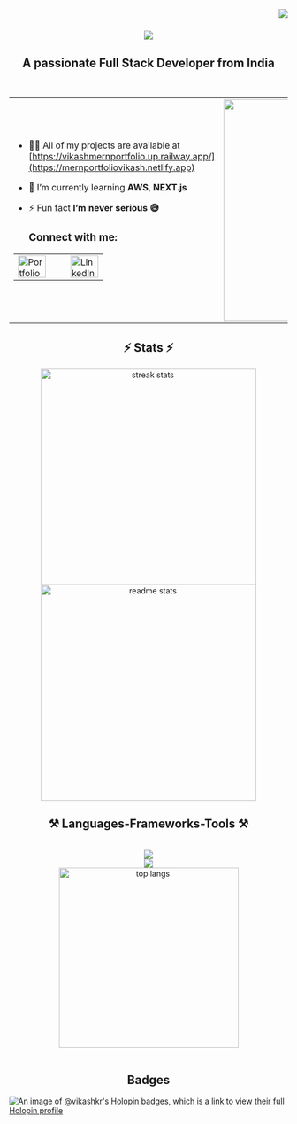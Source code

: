 <img align="right" src="https://visitor-badge.laobi.icu/badge?page_id=salesp07.salesp07" />

<h1 align="center">
    <img src="https://readme-typing-svg.herokuapp.com/?font=Righteous&size=35&center=true&vCenter=true&width=500&height=70&duration=4000&lines=Hi+There!+👋;+I'm+Vikash+Kumar!;" />
</h1>

<h2 align="center">A passionate Full Stack Developer from India</h2>

<br/>
<table align=center>
  <tr>
    <td align="left" >
      <p>
          
- 👨‍💻 All of my projects are available at [https://vikashmernportfolio.up.railway.app/](https://mernportfoliovikash.netlify.app)
          
- 🌱 I’m currently learning **AWS, NEXT.js**
  
- ⚡ Fun fact **I’m never serious 😅**
      </p>
      
  <h3 align="left">Connect with me:</h3>
  
  <p align="left">
<table>
  <tr>
    <td>
      <a href="https://vikashmernportfolio.up.railway.app/" target="_blank">
        <img src="https://github.com/user-attachments/assets/2537f596-026d-43ef-8d32-f27b3e52c9e1" alt="Portfolio Profile" height="40" width="50" />
      </a>
    </td>
    <td>&nbsp;&nbsp;&nbsp;</td> <!-- Adjust spacing here -->
    <td>
      <a href="https://linkedin.com/in/www.linkedin.com/in/software-enginner-vikash" target="_blank">
        <img src="https://raw.githubusercontent.com/rahuldkjain/github-profile-readme-generator/master/src/images/icons/Social/linked-in-alt.svg" alt="LinkedIn profile" height="40" width="50" />
      </a>
    </td>
  </tr>
</table>

  </p>

  
</td>
<td align="right" >
  <img src="https://github.com/user-attachments/assets/ad7213e2-c076-4237-a7a1-a3b3bfb11bc7" alt="gif" width="400" />
</td>
  </tr>
</table>

<h2 align="center">⚡ Stats ⚡</h2>
<div align=center>
  <img width=390 src="https://github-readme-streak-stats.herokuapp.com/?user=vikash55kumar&count_private=true&theme=react&border_radius=10" alt="streak stats"/>
  <img width=390 src="https://github-readme-stats.vercel.app/api?username=vikash55kumar&count_private=true&show_icons=true&theme=react&rank_icon=github&border_radius=10" alt="readme stats" />
</div>

<h2 align="center">⚒️ Languages-Frameworks-Tools ⚒️</h2>
<br/>
<div align="center">
        <img src="https://skillicons.dev/icons?i=nodejs,javascript,react,express,mongodb,java,aws,next,python" /><br/>
    <img src="https://skillicons.dev/icons?i=bootstrap,css,mui,html,github,git,postman,redux" />
<br>
    <img width=325 align="center" src="https://github-readme-stats.vercel.app/api/top-langs?username=vikash55kumar&show_icons=true&locale=en&layout=compact&theme=react&border_radius=10&size_weight=0.5&count_weight=0.5&exclude_repo=github-readme-stats" alt="top langs" />
</div>
<br/>

<h2 align="center"> Badges </h2>

[![An image of @vikashkr's Holopin badges, which is a link to view their full Holopin profile](https://holopin.me/vikashkr)](https://holopin.io/@vikashkr)




<!--
**Vikash55Kumar/Vikash55Kumar** is a ✨ _special_ ✨ repository because its `README.md` (this file) appears on your GitHub profile.

Here are some ideas to get you started:

- 🔭 I’m currently working on ...
- 🌱 I’m currently learning ...
- 👯 I’m looking to collaborate on ...
- 🤔 I’m looking for help with ...
- 💬 Ask me about ...
- 📫 How to reach me: ...
- 😄 Pronouns: ...
- ⚡ Fun fact: ...
-->



